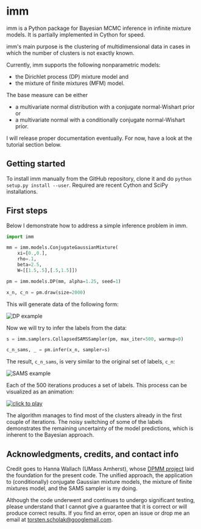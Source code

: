 imm
===

imm is a Python package for Bayesian MCMC inference in infinite mixture
models. It is partially implemented in Cython for speed.

imm's main purpose is the clustering of multidimensional data in cases in
which the number of clusters is not exactly known.

Currently, imm supports the following nonparametric models:

* the Dirichlet process (DP) mixture model and
* the mixture of finite mixtures (MFM) model.

The base measure can be either

* a multivariate normal distribution with a conjugate normal-Wishart prior or
* a multivariate normal with a conditionally conjugate normal-Wishart prior.

I will release proper documentation eventually. For now, have a look at the
tutorial section below.

Getting started
---------------

<!-- To install the latest version from PyPI, call `sudo pip install imm`. -->

To install imm manually from the GitHub repository, clone it and do
`python setup.py install --user`. Required are recent Cython and SciPy
installations.

First steps
-----------

Below I demonstrate how to address a simple inference problem in imm.

```python
import imm

mm = imm.models.ConjugateGaussianMixture(
    xi=[0.,0.],
    rho=.1,
    beta=2.5,
    W=[[1.5,.5],[.5,1.5]])

pm = imm.models.DP(mm, alpha=1.25, seed=1)

x_n, c_n = pm.draw(size=2000)
```

This will generate data of the following form:

![DP example](https://raw.githubusercontent.com/tscholak/imm/master/dpgmm.png "Sample from a Dirichlet process Gaussian mixture model")

Now we will try to infer the labels from the data:

```python
s = imm.samplers.CollapsedSAMSSampler(pm, max_iter=500, warmup=0)

c_n_sams, _ = pm.infer(x_n, sampler=s)
```

The result, `c_n_sams`, is very similar to the original set of labels, `c_n`:

![SAMS example](https://raw.githubusercontent.com/tscholak/imm/master/dpgmm_sams.png "Output of the SAMS sampler")

Each of the 500 iterations produces a set of labels. This process can be
visualized as an animation:

[![click to play](https://raw.githubusercontent.com/tscholak/imm/master/dpgmm_sams_clicktoplay.png)](https://youtu.be/YUiBs8Y7ihk)

The algorithm manages to find most of the clusters already in the first couple
of iterations. The noisy switching of some of the labels demonstrates the
remaining uncertainty of the model predictions, which is inherent to the
Bayesian approach.

Acknowledgments, credits, and contact info
------------------------------------------

Credit goes to Hanna Wallach (UMass Amherst), whose
[DPMM project](https://github.com/hannawallach/dpmm) laid the foundation for
the present code. The unified approach, the application to (conditionally)
conjugate Gaussian mixture models, the mixture of finite mixtures model,
and the SAMS sampler is my doing.

Although the code underwent and continues to
undergo significant testing, please understand that I cannot give a guarantee
that it is correct or will produce correct results. If you find an error,
open an issue or drop me an email at <torsten.scholak@googlemail.com>.
